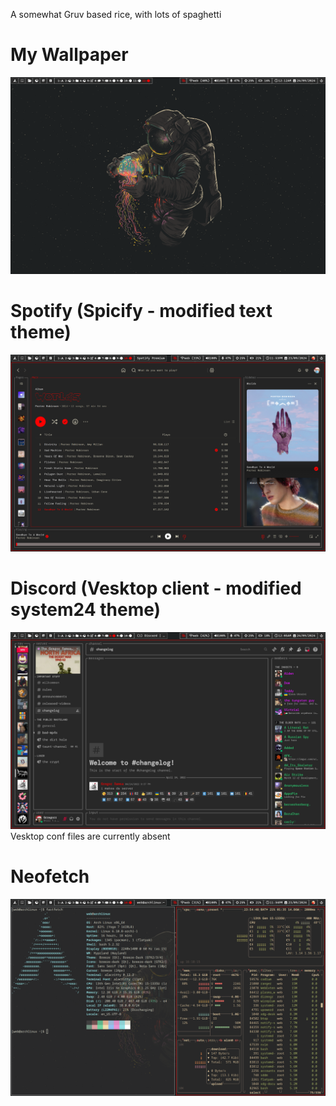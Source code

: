 A somewhat Gruv based rice, with lots of spaghetti


# My Wallpaper
![wallpaper](https://github.com/Grzrzegorzrz/Hyprland-Dots/blob/main/preview/wallpaper.png?raw=true)

# Spotify (Spicify - modified text theme)
![spotify](https://github.com/Grzrzegorzrz/Hyprland-Dots/blob/main/preview/spotify.png?raw=true)

# Discord (Vesktop client - modified system24 theme)
![discord](https://github.com/Grzrzegorzrz/Hyprland-Dots/blob/main/preview/discord.png?raw=true)
Vesktop conf files are currently absent

# Neofetch
![neofetch](https://github.com/Grzrzegorzrz/Hyprland-Dots/blob/main/preview/neofetch.png?raw=true)
